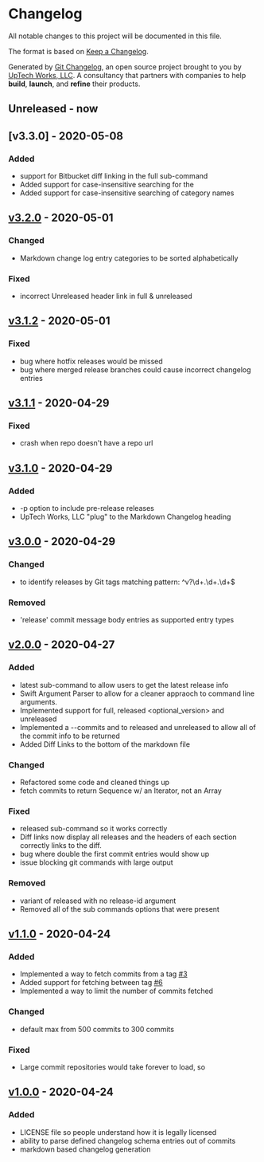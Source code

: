 # Changelog

All notable changes to this project will be documented in this file.

The format is based on [Keep a Changelog](https://keepachangelog.com/en/1.0.0/).

Generated by [Git Changelog](https://github.com/uptech/git-cl), an open source project brought to you by [UpTech Works, LLC](https://upte.ch). A consultancy that partners with companies to help **build**, **launch**, and **refine** their products.


## Unreleased - now

## [v3.3.0] - 2020-05-08

### Added
- support for Bitbucket diff linking in the full sub-command
- Added support for case-insensitive searching for the
- Added support for case-insensitive searching of category names

## [v3.2.0] - 2020-05-01

### Changed
- Markdown change log entry categories to be sorted alphabetically

### Fixed
- incorrect Unreleased header link in full & unreleased


## [v3.1.2] - 2020-05-01

### Fixed
- bug where hotfix releases would be missed
- bug where merged release branches could cause incorrect changelog entries


## [v3.1.1] - 2020-04-29

### Fixed
- crash when repo doesn't have a repo url


## [v3.1.0] - 2020-04-29

### Added
- -p option to include pre-release releases
- UpTech Works, LLC "plug" to the Markdown Changelog heading


## [v3.0.0] - 2020-04-29

### Changed
- to identify releases by Git tags matching pattern: ^v?\d+\.\d+\.\d+$

### Removed
- 'release' commit message body entries as supported entry types


## [v2.0.0] - 2020-04-27

### Added
- latest sub-command to allow users to get the latest release info
- Swift Argument Parser to allow for a cleaner appraoch to command line arguments.
- Implemented support for full, released <optional_version> and unreleased
- Implemented a --commits and to released and unreleased to allow all of the commit info to be returned
- Added Diff Links to the bottom of the markdown file

### Changed
- Refactored some code and cleaned things up
- fetch commits to return Sequence w/ an Iterator, not an Array

### Fixed
- released sub-command so it works correctly
- Diff links now display all releases and the headers of each section correctly links to the diff.
- bug where double the first commit entries would show up
- issue blocking git commands with large output

### Removed
- variant of released with no release-id argument
- Removed all of the sub commands options that were present


## [v1.1.0] - 2020-04-24

### Added
- Implemented a way to fetch commits from a tag [#3](https://github.com/uptech/git-changelog/issues/3)
- Added support for fetching between tag [#6](https://github.com/uptech/git-changelog/issues/3)
- Implemented a way to limit the number of commits fetched

### Changed
- default max from 500 commits to 300 commits

### Fixed
- Large commit repositories would take forever to load, so


## [v1.0.0] - 2020-04-24

### Added
- LICENSE file so people understand how it is legally licensed
- ability to parse defined changelog schema entries out of commits
- markdown based changelog generation

[v3.2.0]: https://github.com/uptech/git-cl/compare/3dd7ddf...b547cc9
[v3.1.2]: https://github.com/uptech/git-cl/compare/13e8789...3dd7ddf
[v3.1.1]: https://github.com/uptech/git-cl/compare/4d2f418...13e8789
[v3.1.0]: https://github.com/uptech/git-cl/compare/d6d4c12...4d2f418
[v3.0.0]: https://github.com/uptech/git-cl/compare/591d7c1...d6d4c12
[v2.0.0]: https://github.com/uptech/git-cl/compare/12828a5...591d7c1
[v1.1.0]: https://github.com/uptech/git-cl/compare/3e27a81...12828a5
[v1.0.0]: https://github.com/uptech/git-cl/compare/79e9191...3e27a81
